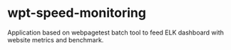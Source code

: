 # wpt-speed-monitoring
Application based on webpagetest batch tool to feed ELK dashboard with website metrics and benchmark.
